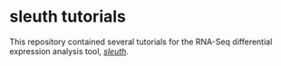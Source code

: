 # sleuth tutorials

This repository contained several tutorials for the RNA-Seq differential expression analysis tool, *[sleuth](http://pachterlab.github.io/sleuth/)*.
